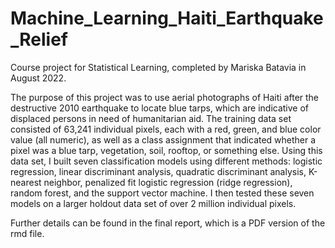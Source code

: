 # Machine_Learning_Haiti_Earthquake_Relief
Course project for Statistical Learning, completed by Mariska Batavia in August 2022.

The purpose of this project was to use aerial photographs of Haiti after the destructive 2010 earthquake to locate blue tarps, which are indicative of displaced persons in need of humanitarian aid. The training data set consisted of 63,241 individual pixels, each with a red, green, and blue color value (all numeric), as well as a class assignment that indicated whether a pixel was a blue tarp, vegetation, soil, rooftop, or something else. Using this data set, I built seven classification models using different methods: logistic regression, linear discriminant analysis, quadratic discriminant analysis, K-nearest neighbor, penalized fit logistic regression (ridge regression), random forest, and the support vector machine. I then tested these seven models on a larger holdout data set of over 2 million individual pixels.

Further details can be found in the final report, which is a PDF version of the rmd file.
